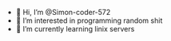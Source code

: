 - 👋 Hi, I’m @Simon-coder-572
- 👀 I’m interested in programming random shit
- 🌱 I’m currently learning linix servers

<!---
Simon-coder-572/Simon-coder-572 is a ✨ special ✨ repository because its `README.md` (this file) appears on your GitHub profile.
You can click the Preview link to take a look at your changes.
--->
